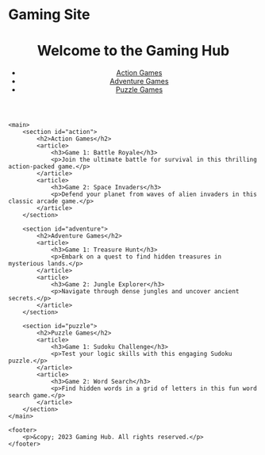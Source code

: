 # Gaming Site

<!DOCTYPE html>
<html lang="en">
<head>
    <meta charset="UTF-8">
    <meta name="viewport" content="width=device-width, initial-scale=1.0">
    <title>Gaming Site</title>
    <link rel="stylesheet" href="styles.css">
</head>
<body>
    <header>
        <h1>Welcome to the Gaming Hub</h1>
        <nav>
            <ul>
                <li><a href="#action">Action Games</a></li>
                <li><a href="#adventure">Adventure Games</a></li>
                <li><a href="#puzzle">Puzzle Games</a></li>
            </ul>
        </nav>
    </header>

    <main>
        <section id="action">
            <h2>Action Games</h2>
            <article>
                <h3>Game 1: Battle Royale</h3>
                <p>Join the ultimate battle for survival in this thrilling action-packed game.</p>
            </article>
            <article>
                <h3>Game 2: Space Invaders</h3>
                <p>Defend your planet from waves of alien invaders in this classic arcade game.</p>
            </article>
        </section>

        <section id="adventure">
            <h2>Adventure Games</h2>
            <article>
                <h3>Game 1: Treasure Hunt</h3>
                <p>Embark on a quest to find hidden treasures in mysterious lands.</p>
            </article>
            <article>
                <h3>Game 2: Jungle Explorer</h3>
                <p>Navigate through dense jungles and uncover ancient secrets.</p>
            </article>
        </section>

        <section id="puzzle">
            <h2>Puzzle Games</h2>
            <article>
                <h3>Game 1: Sudoku Challenge</h3>
                <p>Test your logic skills with this engaging Sudoku puzzle.</p>
            </article>
            <article>
                <h3>Game 2: Word Search</h3>
                <p>Find hidden words in a grid of letters in this fun word search game.</p>
            </article>
        </section>
    </main>

    <footer>
        <p>&copy; 2023 Gaming Hub. All rights reserved.</p>
    </footer>
</body>
</html>
